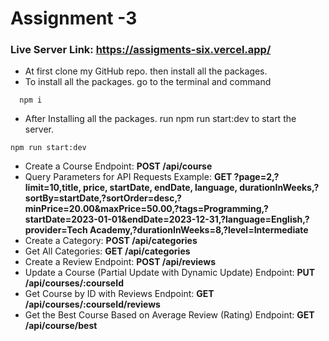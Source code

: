 # Assignment -3

### Live Server Link: https://assigments-six.vercel.app/

- At first clone my GitHub repo. then install all the packages.
- To install all the packages. go to the terminal and command

```npm
  npm i
```

- After Installing all the packages. run npm run start:dev to start the server.

```npm
npm run start:dev
```


-  Create a Course Endpoint: **POST /api/course**
- Query Parameters for API Requests Example: **GET ?page=2,?limit=10,title, price, startDate, endDate, language, durationInWeeks,?sortBy=startDate,?sortOrder=desc,?minPrice=20.00&maxPrice=50.00,?tags=Programming,?startDate=2023-01-01&endDate=2023-12-31,?language=English,?provider=Tech Academy,?durationInWeeks=8,?level=Intermediate**
- Create a Category: **POST /api/categories**
- Get All Categories: **GET /api/categories**
- Create a Review Endpoint: **POST /api/reviews**
- Update a Course (Partial Update with Dynamic Update) Endpoint: **PUT /api/courses/:courseId**
- Get Course by ID with Reviews Endpoint: **GET /api/courses/:courseId/reviews**
- Get the Best Course Based on Average Review (Rating) Endpoint: **GET /api/course/best**
